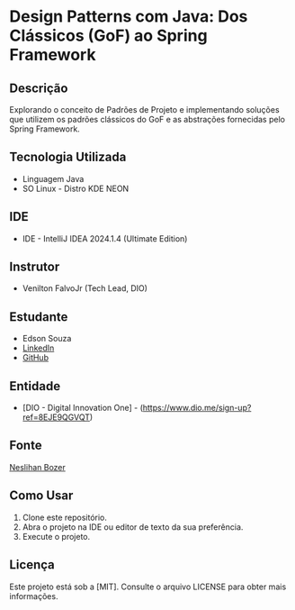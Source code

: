 # Design Patterns com Java: Dos Clássicos (GoF) ao Spring Framework

## Descrição
Explorando o conceito de Padrões de Projeto e implementando soluções que utilizem os padrões clássicos do GoF e as abstrações fornecidas pelo Spring Framework.


## Tecnologia Utilizada
- Linguagem Java
- SO Linux - Distro KDE NEON

## IDE
- IDE - IntelliJ IDEA 2024.1.4 (Ultimate Edition)

## Instrutor
- Venilton FalvoJr (Tech Lead, DIO)

## Estudante
- Edson Souza
- [LinkedIn](https://www.linkedin.com/in/edsonfrs/)
- [GitHub](https://github.com/Edsonfrs)

## Entidade
- [DIO - Digital Innovation One] - (https://www.dio.me/sign-up?ref=8EJE9QGVQT)

## Fonte
[Neslihan Bozer](https://youtu.be/elBsPIKG72Y?si=mAnCyJ8ybS9wLFc2)

## Como Usar
1. Clone este repositório.
2. Abra o projeto na IDE ou editor de texto da sua preferência.
3. Execute o projeto.

## Licença
Este projeto está sob a [MIT]. Consulte o arquivo LICENSE para obter mais informações.

